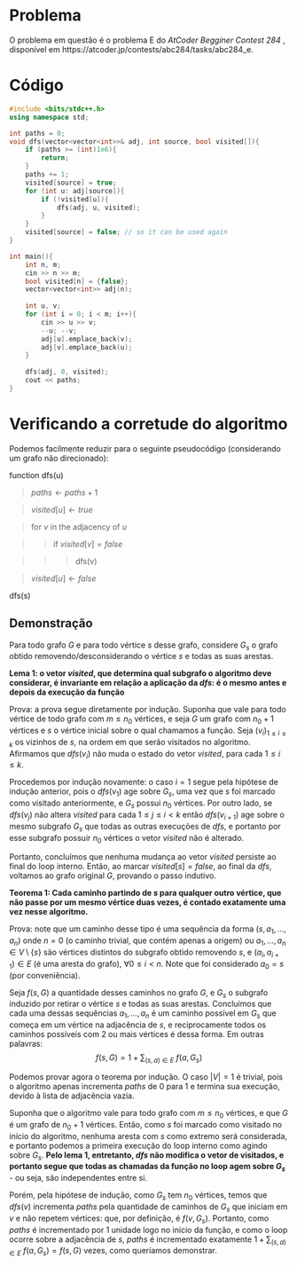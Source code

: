<style>
body {
<!-- Reset the counter named theorem each time a body obj is instantiated-->
  counter-reset: theorem;
  counter-reset: claim;
}
h1 {
<!-- Reset the counter named theorem each time a h1 obj is instantiated-->
  counter-reset: theorem;
  counter-reset: claim;
}

p.theorem::before {
  counter-increment: theorem; 
  content: "Teorema " counter(theorem) " \2014 "; 
}
p.theorem[data-attribution]::before {
  content: "Teorema " counter(theorem) " (" attr(data-attribution) ")  \2014 ";
}

p.claim::before {
  counter-increment: claim; 
  content: "Afirmação " counter(claim) " \2014 "; 
}

p.claim[data-attribution]::before {
  content: "Afirmação " counter(claim) " (" attr(data-attribution) ")  \2014 ";
}
</style>

# Problema
<p> O problema em questão é o problema E do <em> AtCoder Begginer Contest 284 </em>, disponível em <a>https://atcoder.jp/contests/abc284/tasks/abc284_e</a>. </p>

# Código
```c++
#include <bits/stdc++.h>
using namespace std;

int paths = 0;
void dfs(vector<vector<int>>& adj, int source, bool visited[]){
	if (paths >= (int)1e6){
	    return;
	}
  	paths += 1;
  	visited[source] = true;
  	for (int u: adj[source]){
      	if (!visited[u]){
    		dfs(adj, u, visited);
        }
    }
  	visited[source] = false; // so it can be used again
}

int main(){
	int n, m;
  	cin >> n >> m;
  	bool visited[n] = {false};
  	vector<vector<int>> adj(n);
  
  	int u, v;
  	for (int i = 0; i < m; i++){
    	cin >> u >> v;
    	--u; --v;
      	adj[u].emplace_back(v);
      	adj[v].emplace_back(u);
    }
  
  	dfs(adj, 0, visited);
  	cout << paths;
}
```

# Verificando a corretude do algoritmo
Podemos facilmente reduzir para o seguinte pseudocódigo (considerando um grafo não direcionado):

function dfs(u)
 
> $paths \gets paths + 1$

> $visited[u] \gets true$

> for $v$ in the adjacency of $u$

> > if $visited[v] = false$
 
> > > dfs(v)
 
> $visited[u] \gets false$
 
dfs(s)

## Demonstração
Para todo grafo $G$ e para todo vértice $s$ desse grafo, considere $G_s$ o grafo obtido removendo/desconsiderando o vértice $s$ e todas as suas arestas.

**Lema 1: o vetor $visited$, que determina qual subgrafo o algoritmo deve considerar, é invariante em relação a aplicação da $dfs$: é o mesmo antes e depois da execução da função**

Prova: a prova segue diretamente por indução. Suponha que vale para todo vértice de todo grafo com $m \leq n_0$ vértices, e seja $G$ um grafo com $n_0 + 1$ vértices e $s$ o vértice inicial sobre o qual chamamos a função. Seja $(v_i)_{1 \leq i \leq k}$ os vizinhos de $s$, na ordem em que serão visitados no algoritmo. Afirmamos que $dfs(v_i)$ não muda o estado do vetor $visited$, para cada $1 \leq i \leq k$.

Procedemos por indução novamente: o caso $i = 1$ segue pela hipótese de indução anterior, pois o $dfs(v_1)$ age sobre $G_s$, uma vez que $s$ foi marcado como visitado anteriormente, e $G_s$ possui $n_0$ vértices. Por outro lado, se $dfs(v_j)$ não altera $visited$ para cada $1 \leq j \leq i < k$ então $dfs(v_{i+1})$ age sobre o mesmo subgrafo $G_s$ que todas as outras execuções de $dfs$, e portanto por esse subgrafo possuir $n_0$ vértices o vetor $visited$ não é alterado. 

Portanto, concluímos que nenhuma mudança ao vetor $visited$ persiste ao final do loop interno. Então, ao marcar $visited[s] = false$, ao final da $dfs$, voltamos ao grafo original $G$, provando o passo indutivo.  

**Teorema 1: Cada caminho partindo de $s$ para qualquer outro vértice, que não passe por um mesmo vértice duas vezes, é contado exatamente uma vez nesse algoritmo.**

Prova: note que um caminho desse tipo é uma sequência da forma $(s, a_1, \dotsc, a_n)$ onde $n=0$ (o caminho trivial, que contém apenas a origem) ou $a_1, \dotsc, a_n \in V\setminus\{s\}$ são vértices distintos do subgrafo obtido removendo $s$, e $(a_i, a_{i+1}) \in E$ (é uma aresta do grafo), $\forall 0 \leq i < n$. Note que foi considerado $a_0 = s$ (por conveniência).

Seja $f(s, G)$ a quantidade desses caminhos no grafo $G$, e $G_s$ o subgrafo induzido por retirar o vértice $s$ e todas as suas arestas. Concluímos que cada uma dessas sequências $a_1, \dotsc, a_n$ é um caminho possível em $G_s$ que começa em um vértice na adjacência de $s$, e reciprocamente todos os caminhos possíveis com 2 ou mais vértices é dessa forma. Em outras palavras:
$$f(s, G) = 1 + \sum_{(s, a) \in E}\ f(a, G_s)$$

Podemos provar agora o teorema por indução. O caso $|V| = 1$ é trivial, pois o algoritmo apenas incrementa $paths$ de $0$ para $1$ e termina sua execução, devido à lista de adjacência vazia.

Suponha que o algoritmo vale para todo grafo com $m \leq n_0$ vértices, e que $G$ é um grafo de $n_0 + 1$ vértices. Então, como $s$ foi marcado como visitado no início do algoritmo, nenhuma aresta com $s$ como extremo será considerada, e portanto podemos a primeira execução do loop interno como agindo sobre $G_s$. **Pelo lema 1, entretanto, $dfs$ não modifica o vetor de visitados, e portanto segue que todas as chamadas da função no loop agem sobre $G_s$** - ou seja, são independentes entre si. 

Porém, pela hipótese de indução, como $G_s$ tem $n_0$ vértices, temos que $dfs(v)$ incrementa $paths$ pela quantidade de caminhos de $G_s$ que iniciam em $v$ e não repetem vértices: que, por definição, é $f(v, G_s)$.
Portanto, como $paths$ é incrementado por 1 unidade logo no início da função, e como o loop ocorre sobre a adjacência de $s$, $paths$ é incrementado exatamente
$1 + \sum_{(s, a) \in E}\ f(a, G_s) = f(s, G)$
vezes, como queríamos demonstrar.

